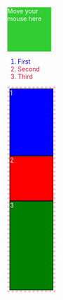 <style>
  .hover-ex{
  width: 100px;
  height: 100px;
  background-color:limegreen;
  color: white;
  }
  .hover-ex:hover{
  background-color: crimson;
  width: 150px;
  height:150px;
  }
  </style>
  <div class="hover-ex"> Move your mouse here</div>
  <style>
  .first-child-ex{
  color:crimson;
  }
  .first-child-ex:first-child{
  color:blue;
  }
  </style>
  <ol>
  <li class="first-child-ex"> First </li>
   <li class="first-child-ex"> Second </li>
   <li class="first-child-ex">Third</li>
  </ol>
  
   <style>
  .box-1{
  border: 1px solid black;
  color:white;
  background-color:blue;
  height: 150px;
  width:300px;
  }
  .box-2{
  border: 1px solid black;
  color:white;
  background-color: red;
  height: 100px;
  width:300px;
  }
  .box-3{
  border: 1px solid black;
  color:white;
  background-color:green;
  height: 200px;
  width:100px;
  }
   .flex-container{
    display:flex;
    width:100px;
    border: 5px dotted pink;
    flex-wrap: wrap;
  }
 
  .reverse{
    flex-direction: row-reverse;
  }
  
  </style>
  <div class="flex-container reverse">
    <div class="box-1"> 1</div>
    <div class="box-2"> 2</div>
    <div class="box-3"> 3</div>
  


   
  
  
